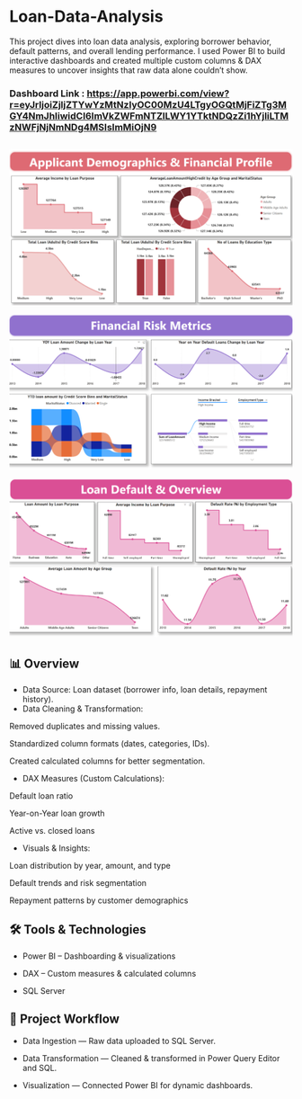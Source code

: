 # Loan-Data-Analysis
This project dives into loan data analysis, exploring borrower behavior, default patterns, and overall lending performance. I used Power BI to build interactive dashboards and created multiple custom columns & DAX measures to uncover insights that raw data alone couldn’t show.

### Dashboard Link : https://app.powerbi.com/view?r=eyJrIjoiZjljZTYwYzMtNzIyOC00MzU4LTgyOGQtMjFiZTg3MGY4NmJhIiwidCI6ImVkZWFmNTZlLWY1YTktNDQzZi1hYjliLTMzNWFjNjNmNDg4MSIsImMiOjN9
##

![Dashboard Screenshot](https://github.com/HilalAhmad01/Loan-Data-Analysis/blob/main/Loan%20analysis.png)

![Dashboard Screenshot](https://github.com/HilalAhmad01/Loan-Data-Analysis/blob/main/loan%20analysis%202.png)

![Dashboard Screenshot](https://github.com/HilalAhmad01/Loan-Data-Analysis/blob/main/loan%20analysis%203.png)


## 📊 Overview

- Data Source: Loan dataset (borrower info, loan details, repayment history).
- Data Cleaning & Transformation:

Removed duplicates and missing values.

Standardized column formats (dates, categories, IDs).

Created calculated columns for better segmentation.

- DAX Measures (Custom Calculations):

Default loan ratio

Year-on-Year loan growth

Active vs. closed loans

- Visuals & Insights:

Loan distribution by year, amount, and type

Default trends and risk segmentation

Repayment patterns by customer demographics


## 🛠 Tools & Technologies
- Power BI – Dashboarding & visualizations

- DAX – Custom measures & calculated columns

- SQL Server


## 📂 Project Workflow

- Data Ingestion — Raw data uploaded to SQL Server.

- Data Transformation — Cleaned & transformed in Power Query Editor and SQL.

- Visualization — Connected Power BI  for dynamic dashboards.
